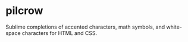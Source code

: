 pilcrow
=======

Sublime completions of ac­cent­ed characters, math symbols, and white-space characters for HTML and CSS.
